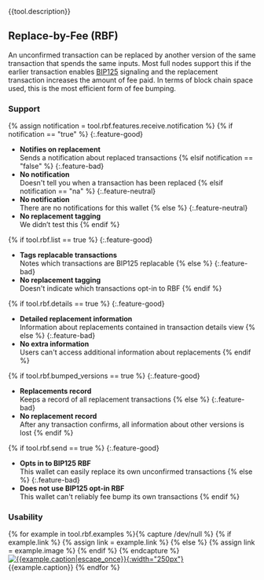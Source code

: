 {{tool.description}}

## Replace-by-Fee (RBF)

An unconfirmed transaction can be replaced by another version of the
same transaction that spends the same inputs.  Most full nodes support
this if the earlier transaction enables [BIP125](https://github.com/bitcoin/bips/blob/master/bip-0125.mediawiki) signaling and the
replacement transaction increases the amount of fee paid.  In terms of
block chain space used, this is the most efficient form of fee bumping.

### Support

{% assign notification = tool.rbf.features.receive.notification %}
{% if notification == "true" %}
  {:.feature-good}
  - **Notifies on replacement**<br>
    Sends a notification about replaced transactions
{% elsif notification == "false" %}
  {:.feature-bad}
  - **No notification**<br>
    Doesn't tell you when a transaction has been replaced
{% elsif notification == "na" %}
  {:.feature-neutral}
  - **No notification**<br>
    There are no notifications for this wallet
{% else %}
  {:.feature-neutral}
  - **No replacement tagging**<br>
    We didn’t test this 
{% endif %}   

{% if tool.rbf.list == true %}
  {:.feature-good}
  - **Tags replacable transactions**<br>
    Notes which transactions are BIP125 replacable
{% else %}
  {:.feature-bad}
  - **No replacement tagging**<br>
    Doesn't indicate which transactions opt-in to RBF
{% endif %} 
  
{% if tool.rbf.details == true %}
  {:.feature-good}
  - **Detailed replacement information**<br>
    Information about replacements contained in transaction details view
{% else %}
  {:.feature-bad}
  - **No extra information**<br>
    Users can't access additional information about replacements
{% endif %}

{% if tool.rbf.bumped_versions == true %}
  {:.feature-good}
  - **Replacements record**<br>
    Keeps a record of all replacement transactions
{% else %}
  {:.feature-bad}
  - **No replacement record**<br>
    After any transaction confirms, all information about other versions is lost
{% endif %}

{% if tool.rbf.send == true %}
  {:.feature-good}
  - **Opts in to BIP125 RBF**<br>
    This wallet can easily replace its own unconfirmed transactions
{% else %}
  {:.feature-bad}
  - **Does not use BIP125 opt-in RBF**<br>
    This wallet can't reliably fee bump its own transactions
{% endif %}

### Usability

{% for example in tool.rbf.examples %}{% capture /dev/null %}
  {% if example.link %}
    {% assign link = example.link %}
  {% else %}
    {% assign link = example.image %}
  {% endif %}
{% endcapture %}
<br />[![{{example.caption|escape_once}}]({{example.image}}){:width="250px"}]({{link}})
<br />{{example.caption}}
{% endfor %}
